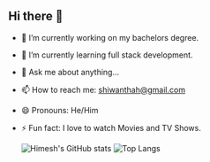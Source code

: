 ## Hi there 👋

<!--
**ShiwanthaH/ShiwanthaH** is a ✨ _special_ ✨ repository because its `README.md` (this file) appears on your GitHub profile.

Here are some ideas to get you started:
-->
- 🔭 I’m currently working on my bachelors degree.
- 🌱 I’m currently learning full stack development.
- 💬 Ask me about anything... 
- 📫 How to reach me: shiwanthah@gmail.com
- 😄 Pronouns: He/Him
- ⚡ Fun fact: I love to watch Movies and TV Shows.

  ![Himesh's GitHub stats](https://github-readme-stats-five-kappa-67.vercel.app/api?username=shiwanthah&show=prs_merged,prs_merged_percentage&show_icons=true&theme=react)
  ![Top Langs](https://github-readme-stats-five-kappa-67.vercel.app/api/top-langs/?username=anuraghazra&size_weight=0.5&count_weight=0.5&show_icons=true&theme=react&layout=compact)

  

